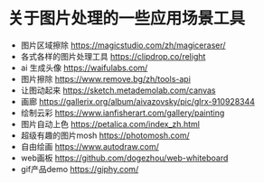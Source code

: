 # 关于图片处理的一些应用场景工具
- 图片区域擦除 https://magicstudio.com/zh/magiceraser/
- 各式各样的图片处理工具 https://clipdrop.co/relight
- ai 生成头像 https://waifulabs.com/
- 图片擦除 https://www.remove.bg/zh/tools-api
- 让图动起来 https://sketch.metademolab.com/canvas
- 画廊 https://gallerix.org/album/aivazovsky/pic/glrx-910928344
- 绘制云彩 https://www.ianfisherart.com/gallery/painting
- 图片自动上色 https://petalica.com/index_zh.html
- 超级有趣的图片mosh https://photomosh.com/
- 自由绘画 https://www.autodraw.com/
- web画板 https://github.com/dogezhou/web-whiteboard
- gif产品demo https://giphy.com/
